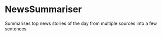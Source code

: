 # NewsSummariser
Summarises top news stories of the day from multiple sources into a few sentences.
